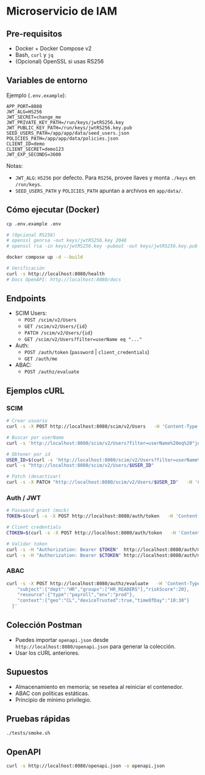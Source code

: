 # Microservicio de IAM

## Pre-requisitos
- Docker + Docker Compose v2
- Bash, `curl` y `jq`
- (Opcional) OpenSSL si usas RS256

## Variables de entorno
Ejemplo (`.env.example`):
```
APP_PORT=8080
JWT_ALG=HS256
JWT_SECRET=change_me
JWT_PRIVATE_KEY_PATH=/run/keys/jwtRS256.key
JWT_PUBLIC_KEY_PATH=/run/keys/jwtRS256.key.pub
SEED_USERS_PATH=/app/app/data/seed_users.json
POLICIES_PATH=/app/app/data/policies.json
CLIENT_ID=demo
CLIENT_SECRET=demo123
JWT_EXP_SECONDS=3600
```
Notas:
- `JWT_ALG`: `HS256` por defecto. Para `RS256`, provee llaves y monta `./keys` en `/run/keys`.
- `SEED_USERS_PATH` y `POLICIES_PATH` apuntan a archivos en `app/data/`.

## Cómo ejecutar (Docker)
```bash
cp .env.example .env

# (Opcional RS256)
# openssl genrsa -out keys/jwtRS256.key 2048
# openssl rsa -in keys/jwtRS256.key -pubout -out keys/jwtRS256.key.pub

docker compose up -d --build

# Verificación
curl -s http://localhost:8080/health
# Docs OpenAPI: http://localhost:8080/docs
```

## Endpoints
- SCIM Users:
  - `POST /scim/v2/Users`
  - `GET /scim/v2/Users/{id}`
  - `PATCH /scim/v2/Users/{id}`
  - `GET /scim/v2/Users?filter=userName eq "..."`  
- Auth:
  - `POST /auth/token` (`password` | `client_credentials`)
  - `GET /auth/me`
- ABAC:
  - `POST /authz/evaluate`

## Ejemplos cURL

### SCIM
```bash
# Crear usuario
curl -s -X POST http://localhost:8080/scim/v2/Users   -H 'Content-Type: application/json'   -d '{"userName":"tuser","name":{"givenName":"Test","familyName":"User"},"active":true,"emails":[{"value":"tuser@example.com","primary":true}],"groups":["HR_READERS"]}'

# Buscar por userName
curl -s 'http://localhost:8080/scim/v2/Users?filter=userName%20eq%20"jdoe"'

# Obtener por id
USER_ID=$(curl -s 'http://localhost:8080/scim/v2/Users?filter=userName%20eq%20"tuser"' | jq -r '.Resources[0].id')
curl -s "http://localhost:8080/scim/v2/Users/$USER_ID"

# Patch (desactivar)
curl -s -X PATCH "http://localhost:8080/scim/v2/Users/$USER_ID"   -H 'Content-Type: application/json' -d '{"active":false}'
```

### Auth / JWT
```bash
# Password grant (mock)
TOKEN=$(curl -s -X POST http://localhost:8080/auth/token   -H 'Content-Type: application/json'   -d '{"grant_type":"password","username":"jdoe","password":"x","scope":"read"}' | jq -r .access_token)

# Client credentials
CTOKEN=$(curl -s -X POST http://localhost:8080/auth/token   -H 'Content-Type: application/json'   -d '{"grant_type":"client_credentials","client_id":"demo","client_secret":"demo123","scope":"admin"}' | jq -r .access_token)

# Validar token
curl -s -H "Authorization: Bearer $TOKEN"  http://localhost:8080/auth/me
curl -s -H "Authorization: Bearer $CTOKEN" http://localhost:8080/auth/me
```

### ABAC
```bash
curl -s -X POST http://localhost:8080/authz/evaluate   -H 'Content-Type: application/json'   -d '{
    "subject":{"dept":"HR","groups":["HR_READERS"],"riskScore":20},
    "resource":{"type":"payroll","env":"prod"},
    "context":{"geo":"CL","deviceTrusted":true,"timeOfDay":"10:30"}
  }'
```

## Colección Postman
- Puedes importar `openapi.json` desde `http://localhost:8080/openapi.json` para generar la colección.
- Usar los cURL anteriores.

## Supuestos
- Almacenamiento en memoria; se resetea al reiniciar el contenedor.
- ABAC con políticas estáticas.
- Principio de mínimo privilegio.

## Pruebas rápidas
```bash
./tests/smoke.sh
```

## OpenAPI
```bash
curl -s http://localhost:8080/openapi.json -o openapi.json
```
